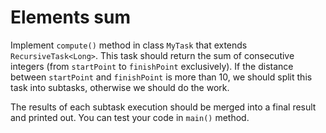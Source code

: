 # Elements sum

Implement `compute()` method in class `MyTask` that extends `RecursiveTask<Long>`.
This task should return the sum of consecutive integers (from `startPoint` to `finishPoint` exclusively).
If the distance between `startPoint` and `finishPoint` is more than 10, we should split this task into subtasks,
otherwise we should do the work.

The results of each subtask execution should be merged into a final result and printed out.
You can test your code in `main()` method.
